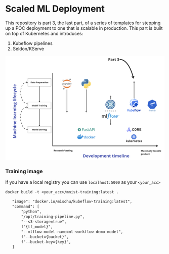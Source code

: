# Scaled ML Deployment
This repository is part 3, the last part, of a series of templates for stepping up a POC deployment to one that is scalable in production. This part is built on top of Kubernetes and introduces:
 1. Kubeflow pipelines
 2. Seldon/KServe 

 ![](/docs/vision-scaled.png) 



 ### Training image
If you have a local registry you can use `localhost:5000` as your `<your_acc>`
```
docker build -t <your_acc>/mnist-training:latest .
```



 ```
    "image": "docker.io/misohu/kubeflow-training:latest",
    "command": [
        "python",
        "/opt/training-pipeline.py",
        "--s3-storage=true",
        f"{tf_model}",
        "--mlflow-model-name=ml-workflow-demo-model",
        f"--bucket={bucket}",
        f"--bucket-key={key}",
    ]
```